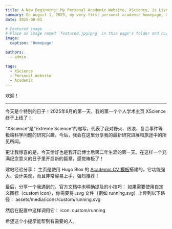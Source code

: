 ```yaml
---
title: A New Beginning! My Personal Academic Website, XScience, is Live.
summary: On August 1, 2025, my very first personal academic homepage, XScience, is finally live!
date: 2025-08-01

# Featured image
# Place an image named `featured.jpg/png` in this page's folder and customize its options here.
image:
  caption: 'Homepage'

authors:
  - admin

tags:
  - XScience
  - Personal Website
  - Academic
---
```


欢迎！

------

今天是个特别的日子！2025年8月的第一天，我的第一个个人学术主页 XScience 终于上线了！

“XScience”是“Extreme Science”的缩写，代表了我对野火、热浪、复合事件等极端科学问题的研究兴趣。今后，我会在这里分享我的最新研究进展和旅途中的所见所闻。

更让我惊喜的是，今天恰好也是我开启博士后第二年生涯的第一天。在这样一个充满纪念意义的日子里开启新的篇章，感觉棒极了！

建站经验分享：
主页是使用 Hugo Blox 的 [Academic CV 模板](https://hugoblox.com/templates/details/academic-cv/)搭建的，它功能强大、设计美观，而且非常容易上手，强烈推荐！

最后，分享一个我遇到的、官方文档中未明确提及的小技巧：
如果需要使用自定义图标（custom icon），你需要将 .svg 文件（例如 running.svg）上传到以下路径：
assets/media/icons/custom/running.svg

然后在配置中这样调用它：
icon: custom/running

希望这个小提示能帮到有需要的人。
